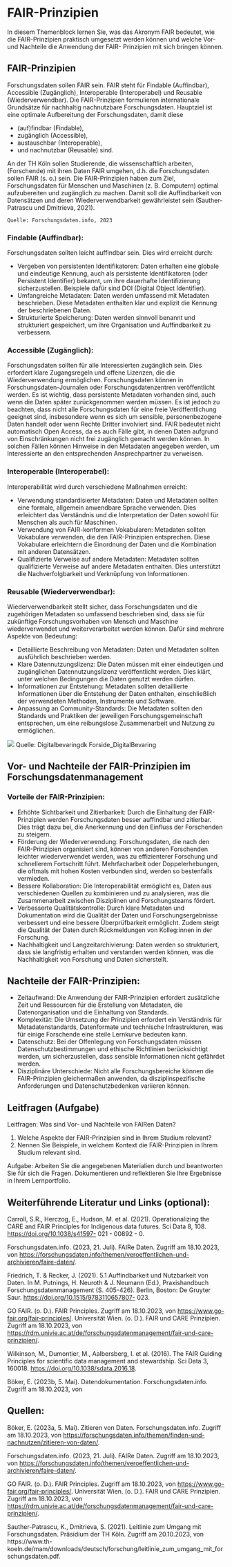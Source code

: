 # FAIR-Prinzipien

In diesem Themenblock lernen Sie, was das Akronym FAIR bedeutet, wie die FAIR-Prinzipien
praktisch umgesetzt werden können und welche Vor- und Nachteile die Anwendung der FAIR-
Prinzipien mit sich bringen können.

## FAIR-Prinzipien

Forschungsdaten sollen FAIR sein. FAIR steht für Findable (Auffindbar), Accessible (Zugänglich),
Interoperable (Interoperabel) und Reusable (Wiederverwendbar).
Die FAIR-Prinzipien formulieren internationale Grundsätze für nachhaltig nachnutzbare
Forschungsdaten. Hauptziel ist eine optimale Aufbereitung der Forschungsdaten, damit diese

- (auf)findbar (Findable),
- zugänglich (Accessible),
- austauschbar (Interoperable),
- und nachnutzbar (Reusable)
sind.

An der TH Köln sollen Studierende, die wissenschaftlich arbeiten, (Forschende) mit ihren Daten FAIR
umgehen, d.h. die Forschungsdaten sollen FAIR (s. o.) sein. Die FAIR-Prinzipien haben zum Ziel,
Forschungsdaten für Menschen und Maschinen (z. B. Computern) optimal aufzubereiten und
zugänglich zu machen. Damit soll die Auffindbarkeit von Datensätzen und deren
Wiederverwendbarkeit gewährleistet sein (Sauther-Patrascu und Dmitrieva, 2021).

```
Quelle: Forschungsdaten.info, 2023
```
### Findable (Auffindbar):

Forschungsdaten sollten leicht auffindbar sein. Dies wird erreicht durch:

- Vergeben von persistenten Identifikatoren: Daten erhalten eine globale und eindeutige
    Kennung, auch als persistente Identifikatoren (oder Persistent Identifier) bekannt, um ihre
    dauerhafte Identifizierung sicherzustellen. Beispiele dafür sind DOI (Digital Object Identifier).
- Umfangreiche Metadaten: Daten werden umfassend mit Metadaten beschrieben. Diese
    Metadaten enthalten klar und explizit die Kennung der beschriebenen Daten.
- Strukturierte Speicherung: Daten werden sinnvoll benannt und strukturiert gespeichert, um
    ihre Organisation und Auffindbarkeit zu verbessern.


### Accessible (Zugänglich):

Forschungsdaten sollten für alle Interessierten zugänglich sein. Dies erfordert klare Zugangsregeln
und offene Lizenzen, die die Wiederverwendung ermöglichen. Forschungsdaten können in
Forschungsdaten-Journalen oder Forschungsdatenzentren veröffentlicht werden. Es ist wichtig, dass
persistente Metadaten vorhanden sind, auch wenn die Daten später zurückgenommen werden
müssen.
Es ist jedoch zu beachten, dass nicht alle Forschungsdaten für eine freie Veröffentlichung geeignet
sind, insbesondere wenn es sich um sensible, personenbezogene Daten handelt oder wenn Rechte
Dritter involviert sind. FAIR bedeutet nicht automatisch Open Access, da es auch Fälle gibt, in denen
Daten aufgrund von Einschränkungen nicht frei zugänglich gemacht werden können. In solchen Fällen
können Hinweise in den Metadaten angegeben werden, um Interessierte an den entsprechenden
Ansprechpartner zu verweisen.

### Interoperable (Interoperabel):

Interoperabilität wird durch verschiedene Maßnahmen erreicht:

- Verwendung standardisierter Metadaten: Daten und Metadaten sollten eine formale,
    allgemein anwendbare Sprache verwenden. Dies erleichtert das Verständnis und die
    Interpretation der Daten sowohl für Menschen als auch für Maschinen.
- Verwendung von FAIR-konformen Vokabularen: Metadaten sollten Vokabulare verwenden,
    die den FAIR-Prinzipien entsprechen. Diese Vokabulare erleichtern die Einordnung der Daten
    und die Kombination mit anderen Datensätzen.
- Qualifizierte Verweise auf andere Metadaten: Metadaten sollten qualifizierte Verweise auf
    andere Metadaten enthalten. Dies unterstützt die Nachverfolgbarkeit und Verknüpfung von
    Informationen.

### Reusable (Wiederverwendbar):

Wiederverwendbarkeit stellt sicher, dass Forschungsdaten und die zugehörigen Metadaten so
umfassend beschrieben sind, dass sie für zukünftige Forschungsvorhaben von Mensch und Maschine
wiederverwendet und weiterverarbeitet werden können. Dafür sind mehrere Aspekte von Bedeutung:

- Detaillierte Beschreibung von Metadaten: Daten und Metadaten sollten ausführlich
    beschrieben werden.
- Klare Datennutzungslizenz: Die Daten müssen mit einer eindeutigen und zugänglichen
    Datennutzungslizenz veröffentlicht werden. Dies klärt, unter welchen Bedingungen die Daten
    genutzt werden dürfen.
- Informationen zur Entstehung: Metadaten sollten detaillierte Informationen über die
    Entstehung der Daten enthalten, einschließlich der verwendeten Methoden, Instrumente und
    Software.
- Anpassung an Community-Standards: Die Metadaten sollten den Standards und Praktiken
    der jeweiligen Forschungsgemeinschaft entsprechen, um eine reibungslose Zusammenarbeit
    und Nutzung zu ermöglichen.

![](https://)
Quelle: Digitalbevaringdk Forside_DigitalBevaring

## Vor- und Nachteile der FAIR-Prinzipien im Forschungsdatenmanagement

 ### Vorteile der FAIR-Prinzipien:

- Erhöhte Sichtbarkeit und Zitierbarkeit: Durch die Einhaltung der FAIR-Prinzipien werden
    Forschungsdaten besser auffindbar und zitierbar. Dies trägt dazu bei, die Anerkennung und
    den Einfluss der Forschenden zu steigern.
- Förderung der Wiederverwendung: Forschungsdaten, die nach den FAIR-Prinzipien
    organisiert sind, können von anderen Forschenden leichter wiederverwendet werden, was zu
    effizienterer Forschung und schnellerem Fortschritt führt. Mehrfacharbeit oder
    Doppelerhebungen, die oftmals mit hohen Kosten verbunden sind, werden so bestenfalls
    vermieden.
- Bessere Kollaboration: Die Interoperabilität ermöglicht es, Daten aus verschiedenen Quellen
    zu kombinieren und zu analysieren, was die Zusammenarbeit zwischen Disziplinen und
    Forschungsteams fördert.
- Verbesserte Qualitätskontrolle: Durch klare Metadaten und Dokumentation wird die Qualität
    der Daten und Forschungsergebnisse verbessert und eine bessere Überprüfbarkeit
    ermöglicht. Zudem steigt die Qualität der Daten durch Rückmeldungen von Kolleg:innen in der
    Forschung.
- Nachhaltigkeit und Langzeitarchivierung: Daten werden so strukturiert, dass sie langfristig
    erhalten und verstanden werden können, was die Nachhaltigkeit von Forschung und Daten
    sicherstellt.

 ## Nachteile der FAIR-Prinzipien:

- Zeitaufwand: Die Anwendung der FAIR-Prinzipien erfordert zusätzliche Zeit und Ressourcen
    für die Erstellung von Metadaten, die Datenorganisation und die Einhaltung von Standards.
- Komplexität: Die Umsetzung der Prinzipien erfordert ein Verständnis für
    Metadatenstandards, Datenformate und technische Infrastrukturen, was für einige Forschende
    eine steile Lernkurve bedeuten kann.
- Datenschutz: Bei der Offenlegung von Forschungsdaten müssen Datenschutzbestimmungen
    und ethische Richtlinien berücksichtigt werden, um sicherzustellen, dass sensible
    Informationen nicht gefährdet werden.
- Disziplinäre Unterschiede: Nicht alle Forschungsbereiche können die FAIR-Prinzipien
    gleichermaßen anwenden, da disziplinspezifische Anforderungen und Datenschutzbedenken
    variieren können.

## Leitfragen (Aufgabe)

Leitfragen:
Was sind Vor- und Nachteile von FAIRen Daten?

1. Welche Aspekte der FAIR-Prinzipien sind in Ihrem Studium relevant?
2. Nennen Sie Beispiele, in welchem Kontext die FAIR-Prinzipien in Ihrem Studium relevant sind.

Aufgabe:
Arbeiten Sie die angegebenen Materialien durch und beantworten Sie für sich die Fragen.
Dokumentieren und reflektieren Sie Ihre Ergebnisse in Ihrem Lernportfolio.


## Weiterführende Literatur und Links (optional):

Carroll, S.R., Herczog, E., Hudson, M. et al. (2021). Operationalizing the CARE and FAIR Principles
for Indigenous data futures. Sci Data 8, 108. https://doi.org/10.1038/s41597- 021 - 00892 - 0.

Forschungsdaten.info. (2023, 21. Juli). FAIRe Daten. Zugriff am 18.10.2023, von
https://forschungsdaten.info/themen/veroeffentlichen-und-archivieren/faire-daten/.

Friedrich, T. & Recker, J. (2021). 5.1 Auffindbarkeit und Nutzbarkeit von Daten. In M. Putnings, H.
Neuroth & J. Neumann (Ed.), Praxishandbuch Forschungsdatenmanagement (S. 405-426). Berlin,
Boston: De Gruyter Saur. https://doi.org/10.1515/9783110657807- 023.

GO FAIR. (o. D.). FAIR Principles. Zugriff am 18.10.2023, von https://www.go-fair.org/fair-principles/.
Universität Wien. (o. D.). FAIR und CARE Prinzipien. Zugriff am 18.10.2023, von
https://rdm.univie.ac.at/de/forschungsdatenmanagement/fair-und-care-prinzipien/.

Wilkinson, M., Dumontier, M., Aalbersberg, I. et al. (2016). The FAIR Guiding
Principles for scientific data management and stewardship. Sci Data 3, 160018.
https://doi.org/10.1038/sdata.2016.18.

Böker, E. (2023b, 5. Mai). Datendokumentation. Forschungsdaten.info. Zugriff am 18.10.2023, von

## Quellen:

Böker, E. (2023a, 5. Mai). Zitieren von Daten. Forschungsdaten.info. Zugriff am 18.10.2023, von
https://forschungsdaten.info/themen/finden-und-nachnutzen/zitieren-von-daten/.

Forschungsdaten.info. (2023, 21. Juli). FAIRe Daten. Zugriff am 18.10.2023, von
https://forschungsdaten.info/themen/veroeffentlichen-und-archivieren/faire-daten/.

GO FAIR. (o. D.). FAIR Principles. Zugriff am 18.10.2023, von https://www.go-fair.org/fair-principles/.
Universität Wien. (o. D.). FAIR und CARE Prinzipien. Zugriff am 18.10.2023, von
https://rdm.univie.ac.at/de/forschungsdatenmanagement/fair-und-care-prinzipien/.

Sauther-Patrascu, K., Dmitrieva, S. (2021). Leitlinie zum Umgang mit Forschungsdaten. Präsidium der
TH Köln. Zugriff am 20.10.2023, von https://www.th-
koeln.de/mam/downloads/deutsch/forschung/leitlinie_zum_umgang_mit_forschungsdaten.pdf.
